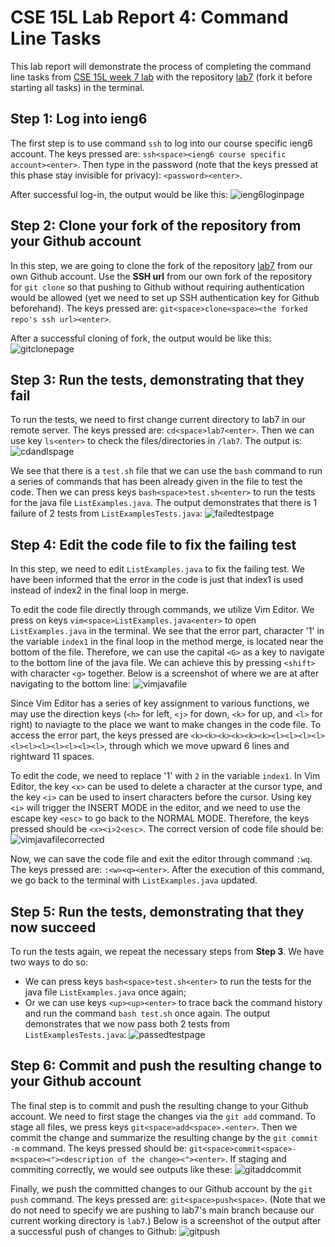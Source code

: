# CSE 15L Lab Report 4: Command Line Tasks
This lab report will demonstrate the process of completing the command line tasks from [CSE 15L week 7 lab](https://ucsd-cse15l-s23.github.io/week/week7/#lab-tasks---doing-it-all-from-the-command-line) with the repository [lab7](https://github.com/ucsd-cse15l-s23/lab7) (fork it before starting all tasks) in the terminal.

## Step 1: Log into ieng6
The first step is to use command `ssh` to log into our course specific ieng6 account. The keys pressed are:
`ssh<space><ieng6 course specific account><enter>`. Then type in the password (note that the keys pressed at this phase stay invisible for privacy): `<password><enter>`.

After successful log-in, the output would be like this:
![ieng6loginpage](lab4_ieng6loginpage.png)

## Step 2: Clone your fork of the repository from your Github account
In this step, we are going to clone the fork of the repository [lab7](https://github.com/ucsd-cse15l-s23/lab7) from our own Github account. Use the **SSH url** from our own fork of the repository for `git clone` so that pushing to Github without requiring authentication would be allowed (yet we need to set up SSH authentication key for Github beforehand). The keys pressed are: `git<space>clone<space><the forked repo's ssh url><enter>`. 

After a successful cloning of fork, the output would be like this:
![gitclonepage](lab4_redo_step2.png)

## Step 3: Run the tests, demonstrating that they fail
To run the tests, we need to first change current directory to lab7 in our remote server. The keys pressed are: `cd<space>lab7<enter>`. Then we can use key `ls<enter>` to check the files/directories in `/lab7`. The output is:
![cdandlspage](lab4_cdandlspage.png)

We see that there is a `test.sh` file that we can use the `bash` command to run a series of commands that has been already given in the file to test the code. Then we can press keys `bash<space>test.sh<enter>` to run the tests for the java file `ListExamples.java`. The output demonstrates that there is 1 failure of 2 tests from `ListExamplesTests.java`:
![failedtestpage](lab4_failedtestpage.png)

## Step 4: Edit the code file to fix the failing test
In this step, we need to edit `ListExamples.java` to fix the failing test. We have been informed that the error in the code is just that index1 is used instead of index2 in the final loop in merge.

To edit the code file directly through commands, we utilize Vim Editor. We press on keys `vim<space>ListExamples.java<enter>` to open `ListExamples.java` in the terminal. We see that the error part, character '1' in the variable `index1` in the final loop in the method merge, is located near the bottom of the file. Therefore, we can use the capital `<G>` as a key to navigate to the bottom line of the java file. We can achieve this by pressing `<shift>` with character `<g>` together. Below is a screenshot of where we are at after navigating to the bottom line:
![vimjavafile](lab4_redo_step4.png)

Since Vim Editor has a series of key assignment to various functions, we may use the direction keys (`<h>` for left, `<j>` for down, `<k>` for up, and `<l>` for right) to naviagte to the place we want to make changes in the code file. To access the error part, the keys pressed are `<k><k><k><k><k><k><l><l><l><l><l><l><l><l><l><l><l>`, through which we move upward 6 lines and rightward 11 spaces. 

To edit the code, we need to replace '1' with `2` in the variable `index1`. In Vim Editor, the key `<x>` can be used to delete a character at the cursor type, and the key `<i>` can be used to insert characters before the cursor. Using key `<i>` will trigger the INSERT MODE in the editor, and we need to use the escape key `<esc>` to go back to the NORMAL MODE. Therefore, the keys pressed should be `<x><i>2<esc>`. The correct version of code file should be:
![vimjavafilecorrected](lab4_vimjavafilecorrected.png)

Now, we can save the code file and exit the editor through command `:wq`. The keys pressed are: `:<w><q><enter>`. After the execution of this command, we go back to the terminal with `ListExamples.java` updated.

## Step 5: Run the tests, demonstrating that they now succeed
To run the tests again, we repeat the necessary steps from **Step 3**. We have two ways to do so:
- We can press keys `bash<space>test.sh<enter>` to run the tests for the java file `ListExamples.java` once again;
- Or we can use keys `<up><up><enter>` to trace back the command history and run the command `bash test.sh` once again.
The output demonstrates that we now pass both 2 tests from `ListExamplesTests.java`:
![passedtestpage](lab4_passedtestpage.png)

## Step 6: Commit and push the resulting change to your Github account
The final step is to commit and push the resulting change to your Github account. We need to first stage the changes via the `git add` command. To stage all files, we press keys `git<space>add<space>.<enter>`. Then we commit the change and summarize the resulting change by the `git commit -m` command. The keys pressed should be: `git<space>commit<space>-m<space><"><description of the change><"><enter>`. If staging and commiting correctly, we would see outputs like these:
![gitaddcommit](lab4_redo_step6_1.png)

Finally, we push the committed changes to our Github account by the `git push` command. The keys pressed are: `git<space>push<space>`. (Note that we do not need to specify we are pushing to lab7's main branch because our current working directory is `lab7`.) Below is a screenshot of the output after a successful push of changes to Github:
![gitpush](lab4_redo_step6_2.png)
